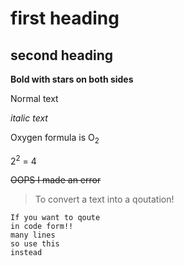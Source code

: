 # first heading
## second heading

**Bold with stars on both sides**

Normal text

_italic text_

Oxygen formula is O<sub>2</sub>

2<sup>2</sup> = 4

~~OOPS I made an error~~


> To convert a text into a qoutation!

```
If you want to qoute
in code form!!
many lines
so use this
instead
```
